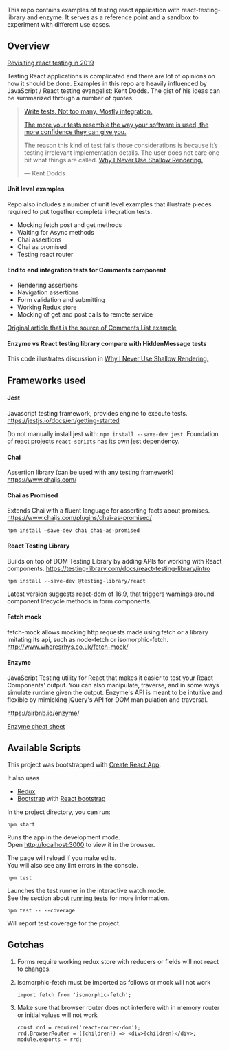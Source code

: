This repo contains examples of testing react application with react-testing-library and enzyme. It serves as a reference point and a sandbox to experiment with different use cases.

## Overview

[Revisiting react testing in 2019](https://codeburst.io/revisiting-react-testing-in-2019-ee72bb5346f4)

Testing React applications is complicated and there are lot of opinions on how it should be done. Examples in this repo are heavily influenced by JavaScript / React testing 
evangelist: Kent Dodds. The gist of his ideas can be summarized through a number of quotes.

> [Write tests. Not too many. Mostly integration.](https://blog.kentcdodds.com/write-tests-not-too-many-mostly-integration-5e8c7fff591c)
>
>[The more your tests resemble the way your software is used, the more confidence they can give you.](https://github.com/kentcdodds/react-testing-library)
>
>The reason this kind of test fails those considerations is because it’s testing irrelevant implementation details. The user does not care one bit what things are called.
>[Why I Never Use Shallow Rendering.](https://blog.kentcdodds.com/why-i-never-use-shallow-rendering-c08851a68bb7)
>
> — Kent Dodds 

#### Unit level examples 
Repo also includes a number of unit level examples that illustrate pieces required to put together complete integration tests. 
* Mocking fetch post and get methods
* Waiting for Async methods
* Chai assertions
* Chai as promised
* Testing react router

#### End to end integration tests for Comments component
* Rendering assertions
* Navigation assertions
* Form validation and submitting
* Working Redux store
* Mocking of get and post calls to remote service

[Original article that is the source of Comments List example](https://medium.com/flatiron-labs/creating-readable-tests-using-react-testing-library-2bd03c49c284)

#### Enzyme vs React testing library compare with HiddenMessage tests
This code illustrates discussion in [Why I Never Use Shallow Rendering.](https://blog.kentcdodds.com/why-i-never-use-shallow-rendering-c08851a68bb7)
 
## Frameworks used

#### Jest

Javascript testing framework, provides engine to execute tests.
https://jestjs.io/docs/en/getting-started

Do not manually install jest with:
`npm install --save-dev jest`. Foundation of react projects `react-scripts` has its own jest dependency.

#### Chai
Assertion library (can be used with any testing framework)
https://www.chaijs.com/

#### Chai as Promised 
Extends Chai with a fluent language for asserting facts about promises.
https://www.chaijs.com/plugins/chai-as-promised/

`npm install —save-dev chai chai-as-promised` 

#### React Testing Library 
Builds on top of DOM Testing Library by adding APIs for working with React components.
https://testing-library.com/docs/react-testing-library/intro

`npm install --save-dev @testing-library/react`

Latest version suggests react-dom of 16.9, that triggers warnings around component lifecycle methods in form components.

#### Fetch mock
fetch-mock allows mocking http requests made using fetch or a library imitating its api, such as node-fetch or isomorphic-fetch.
http://www.wheresrhys.co.uk/fetch-mock/

#### Enzyme 
JavaScript Testing utility for React that makes it easier to test your React Components' output. You can also manipulate, traverse, and in some ways simulate runtime given the output.
Enzyme's API is meant to be intuitive and flexible by mimicking jQuery's API for DOM manipulation and traversal.

https://airbnb.io/enzyme/

[Enzyme cheat sheet](https://devhints.io/enzyme)

## Available Scripts
This project was bootstrapped with [Create React App](https://github.com/facebook/create-react-app).

It also uses
* [Redux](https://redux.js.org/)
* [Bootstrap](https://getbootstrap.com/) with [React bootstrap](https://react-bootstrap.github.io)

In the project directory, you can run:

`npm start`

Runs the app in the development mode.<br>
Open [http://localhost:3000](http://localhost:3000) to view it in the browser.

The page will reload if you make edits.<br>
You will also see any lint errors in the console.

`npm test`

Launches the test runner in the interactive watch mode.<br>
See the section about [running tests](https://facebook.github.io/create-react-app/docs/running-tests) for more information.

`npm test -- --coverage`

Will report test coverage for the project.

## Gotchas

1. Forms require working redux store with reducers or fields will not react to changes. 

2. isomorphic-fetch must be imported as follows or mock will not work

    `import fetch from 'isomorphic-fetch';`

3. Make sure that browser router does not interfere with in memory router or initial values will not work
    ```
    const rrd = require('react-router-dom');
    rrd.BrowserRouter = ({children}) => <div>{children}</div>;
    module.exports = rrd;
    ```
